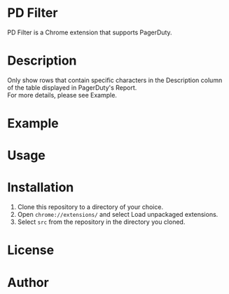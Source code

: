 # PD Filter 
PD Filter is a Chrome extension that supports PagerDuty.

# Description
Only show rows that contain specific characters in the Description column of the table displayed in PagerDuty's Report.  
For more details, please see Example.
# Example

# Usage

# Installation
1. Clone this repository to a directory of your choice.
2. Open `chrome://extensions/` and select Load unpackaged extensions.
3. Select `src` from the repository in the directory you cloned.

# License

# Author